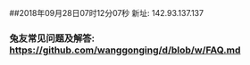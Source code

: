 ##2018年09月28日07时12分07秒 新址: 142.93.137.137
### 兔友常见问题及解答: https://github.com/wanggonging/d/blob/w/FAQ.md

